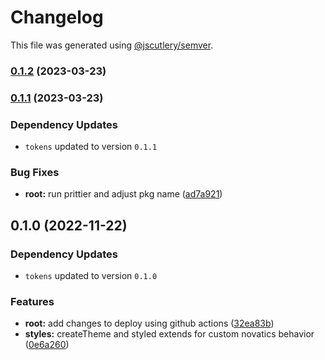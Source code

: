 # Changelog

This file was generated using [@jscutlery/semver](https://github.com/jscutlery/semver).

### [0.1.2](https://github.com/Novatics/novatics-ui/compare/styles-0.1.1...styles-0.1.2) (2023-03-23)

### [0.1.1](https://github.com/Novatics/novatics-ui/compare/styles-0.1.0...styles-0.1.1) (2023-03-23)

### Dependency Updates

* `tokens` updated to version `0.1.1`

### Bug Fixes

* **root:** run prittier and adjust pkg name ([ad7a921](https://github.com/Novatics/novatics-ui/commit/ad7a9216557fe1a57aaadd3ab0378211e05371bf))

## 0.1.0 (2022-11-22)

### Dependency Updates

* `tokens` updated to version `0.1.0`

### Features

* **root:** add changes to deploy using github actions ([32ea83b](https://github.com/Novatics/novatics/commit/32ea83b92cd5f28671dcb6a78d85896ed76d5d1e))
* **styles:** createTheme and styled extends for custom novatics behavior ([0e6a260](https://github.com/Novatics/novatics/commit/0e6a260f596eec72f59537b34658bc7acd8675dd))
